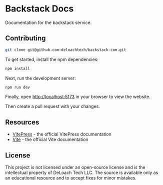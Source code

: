 # Backstack Docs

Documentation for the backstack service.

## Contributing

```bash
git clone git@github.com:deloachtech/backstack-com.git
```

To get started, install the npm dependencies:

```bash
npm install
```

Next, run the development server:

```bash
npm run dev
```

Finally, open [http://localhost:5173](http://localhost:5173) in your browser to view the website.

Then create a pull request with your changes.


## Resources

- [VitePress](https://vitepress.dev) - the official VitePress documentation
- [Vite](https://vitejs.dev) - the official Vite documentation


## License

This project is not licensed under an open-source license and is the intellectual property of DeLoach Tech LLC. The source is available only as an educational resource and to accept fixes for minor mistakes.
